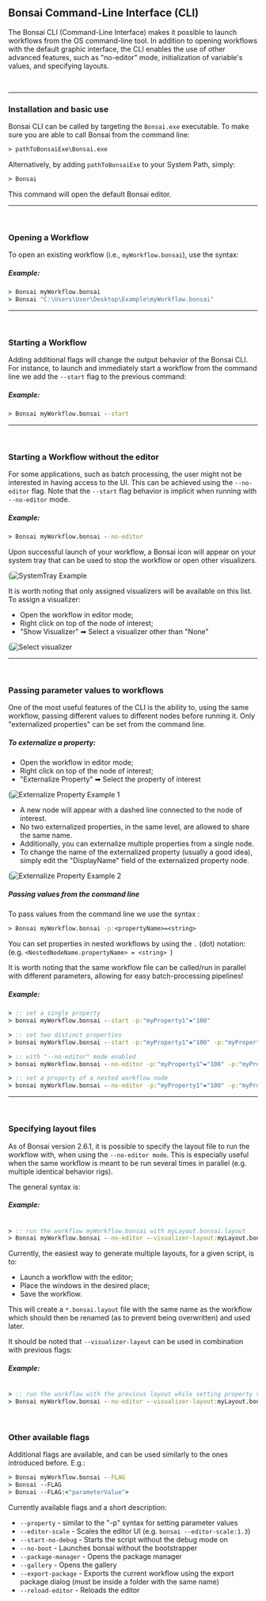 ## Bonsai Command-Line Interface (CLI)

The Bonsai CLI (Command-Line Interface) makes it possible to launch workflows from the OS command-line tool. In addition to opening workflows with the default graphic interface, the CLI enables the use of other advanced features, such as "no-editor" mode, initialization of variable's values, and specifying layouts.


&nbsp;
___
### Installation and basic use
Bonsai CLI can be called by targeting the ```Bonsai.exe``` executable. To make sure you are able to call Bonsai from the command line:

```cmd
> pathToBonsaiExe\Bonsai.exe
```
Alternatively, by adding ```pathToBonsaiExe``` to your System Path, simply:

```cmd
> Bonsai
```

This command will open the default Bonsai editor.

___
&nbsp;
### Opening a Workflow

To open an existing workflow (i.e., ```myWorkflow.bonsai```), use the syntax:

##### Example:

```cmd
> Bonsai myWorkflow.bonsai
> Bonsai "C:\Users\User\Desktop\Example\myWorkflow.bonsai"
```
___
&nbsp;
### Starting a Workflow

Adding additional flags will change the output behavior of the Bonsai CLI. For instance, to launch and immediately start a workflow from the command line we add the ```--start``` flag to the previous command:


##### Example:
```cmd
> Bonsai myWorkflow.bonsai --start
```

___
&nbsp;
### Starting a Workflow without the editor


For some applications, such as batch processing, the user might not be interested in having access to the UI. This can be achieved using the ```--no-editor``` flag. Note that the ```--start``` flag behavior is implicit when running with ```--no-editor``` mode.


##### Example:
```cmd
> Bonsai myWorkflow.bonsai --no-editor
```

Upon successful launch of your workflow, a Bonsai icon will appear on your system tray that can be used to stop the workflow or open other visualizers.

(![SystemTray Example](~/images/Article_CLI_SystemTrayBonsai.png)

It is worth noting that only assigned visualizers will be available on this list. To assign a visualizer:
- Open the workflow in editor mode;
- Right click on top of the node of interest;
- "Show Visualizer" ➡ Select a visualizer other than "None"

(![Select visualizer](~/images/Article_CLI_Select_visualizer.png)


___
&nbsp;
### Passing parameter values to workflows

One of the most useful features of the CLI is the ability to, using the same workflow, passing different values to different nodes before running it. Only "externalized properties" can be set from the command line.

##### To externalize a property:
- Open the workflow in editor mode;
- Right click on top of the node of interest;
- "Externalize Property" ➡ Select the property of interest

(![Externalize Property Example 1](~/images/Article_CLI_extern_prop_example.png)

- A new node will appear with a dashed line connected to the node of interest.
- No two externalized properties, in the same level, are allowed to share the same name.
- Additionally, you can externalize multiple properties from a single node.
- To change the name of the externalized property (usually a good idea), simply edit the "DisplayName" field of the externalized property node.

(![Externalize Property Example 2](~/images/Article_CLI_extern_prop_example_2.png)

##### Passing values from the command line
To pass values from the command line we use the syntax :

```cmd
> Bonsai myWorkflow.bonsai -p:<propertyName>=<string>
```
You can set properties in nested workflows by using the ```.``` (dot) notation: (e.g. ```<NestedNodeName.propertyName> = <string> ```)

It is worth noting that the same workflow file can be called/run in parallel with different parameters, allowing for easy batch-processing pipelines!

##### Example:
```cmd
> :: set a single property
> bonsai myWorkflow.bonsai --start -p:"myProperty1"="100"

> :: set two distinct properties
> bonsai myWorkflow.bonsai --start -p:"myProperty1"="100" -p:"myProperty2"="200"

> :: with "--no-editor" mode enabled
> bonsai myWorkflow.bonsai --no-editor -p:"myProperty1"="100" -p:"myProperty2"="200"

> :: set a property of a nested workflow node
> bonsai myWorkflow.bonsai --no-editor -p:"myProperty1"="100" -p:"myProperty2"="200" -p:"myNestedNode.myProperty1"="Horizontal"
```
___
&nbsp;
### Specifying layout files
As of Bonsai version 2.6.1, it is possible to specify the layout file to run the workflow with, when using the ```--no-editor mode```. This is especially useful when the same workflow is meant to be run several times in parallel (e.g. multiple identical behavior rigs).

The general syntax is:

##### Example:
```cmd

> :: run the workflow myWorkflow.bonsai with myLayout.bonsai.layout
> Bonsai myWorkflow.bonsai --no-editor --visualizer-layout:myLayout.bonsai.layout
```

Currently, the easiest way to generate multiple layouts, for a given script, is to:
- Launch a workflow with the editor;
- Place the windows in the desired place;
- Save the workflow.

This will create a ```*.bonsai.layout``` file with the same name as the workflow which should then be renamed (as to prevent being overwritten) and used later.

It should be noted that ```--visualizer-layout``` can be used in combination with previous flags:

##### Example:
```cmd

> :: run the workflow with the previous layout while setting property values
> Bonsai myWorkflow.bonsai --no-editor --visualizer-layout:myLayout.bonsai.layout -p:"myProperty1"="100" -p:"myProperty2"="200" -p:"myNestedNode.myProperty1"="Horizontal"

```

&nbsp;

### Other available flags
Additional flags are available, and can be used similarly to the ones introduced before. E.g.:

```cmd
> Bonsai myWorkflow.bonsai --FLAG
> Bonsai --FLAG
> Bonsai --FLAG:<"parameterValue">
```

Currently available flags and a short description:

- ```--property``` - similar to the "-p" syntax for setting parameter values
- ```--editor-scale``` - Scales the editor UI (e.g. ```bonsai --editor-scale:1.3```)
- ```--start-no-debug``` - Starts the script without the debug mode on
- ```--no-boot``` - Launches bonsai without the bootstrapper
- ```--package-manager``` - Opens the package manager
- ```--gallery``` - Opens the gallery
- ```--export-package``` - Exports the current workflow using the export package dialog (must be inside a folder with the same name)
- ```--reload-editor``` - Reloads the editor



